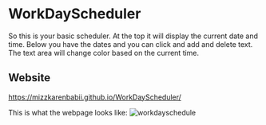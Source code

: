 # WorkDayScheduler
So this is your basic scheduler. At the top it will display the current date and time. Below you have the dates and you can click and add and delete text. 
The text area will change color based on the current time. 

## Website
https://mizzkarenbabii.github.io/WorkDayScheduler/

This is what the webpage looks like:
![workdayschedule](https://user-images.githubusercontent.com/93722113/148471845-e716d1f2-e50c-4862-aac6-c3d63c2f00b7.png)

